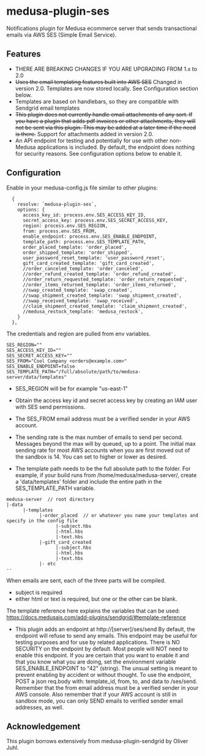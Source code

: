 # medusa-plugin-ses

Notifications plugin for Medusa ecommerce server that sends transactional emails via AWS SES (Simple Email Service).

## Features

- THERE ARE BREAKING CHANGES IF YOU ARE UPGRADING FROM 1.x to 2.0
- ~~Uses the email templating features built into AWS SES~~ Changed in version 2.0.  Templates are now stored locally.  See Configuration section below.
- Templates are based on handlebars, so they are compatible with Sendgrid email templates
- ~~This plugin does not currently handle email attachments of any sort.  If you have a plugin that adds pdf invoices or other attachments, they will not be sent via this plugin.  This may be added at a later time if the need is there.~~  Support for attachments added in version 2.0.
- An API endpoint for testing and potentially for use with other non-Medusa applications is included.  By default, the endpoint does nothing for security reasons.  See configuration options below to enable it.

## Configuration

Enable in your medusa-config.js file similar to other plugins:

```
  {
    resolve: `medusa-plugin-ses`,
    options: {
      access_key_id: process.env.SES_ACCESS_KEY_ID,
      secret_access_key: process.env.SES_SECRET_ACCESS_KEY,
      region: process.env.SES_REGION,
      from: process.env.SES_FROM,
      enable_endpoint: process.env.SES_ENABLE_ENDPOINT,
      template_path: process.env.SES_TEMPLATE_PATH,
      order_placed_template: 'order_placed',
      order_shipped_template: 'order_shipped',
      user_password_reset_template: 'user_password_reset',
      gift_card_created_template: 'gift_card_created',
      //order_canceled_template: 'order_canceled',
      //order_refund_created_template: 'order_refund_created',
      //order_return_requested_template: 'order_return_requested',
      //order_items_returned_template: 'order_items_returned',
      //swap_created_template: 'swap_created',
      //swap_shipment_created_template: 'swap_shipment_created',
      //swap_received_template: 'swap_received',
      //claim_shipment_created_template: 'claim_shipment_created',
      //medusa_restock_template: 'medusa_restock',
    }
  },
```

The credentials and region are pulled from env variables.  
```
SES_REGION=""
SES_ACCESS_KEY_ID=""
SES_SECRET_ACCESS_KEY=""
SES_FROM="Cool Company <orders@example.com>"
SES_ENABLE_ENDPOINT=false
SES_TEMPLATE_PATH="/full/absolute/path/to/medusa-server/data/templates"
```
- SES_REGION will be for example "us-east-1"

- Obtain the access key id and secret access key by creating an IAM user with SES send permissions.

- The SES_FROM email address must be a verified sender in your AWS account.

- The sending rate is the max number of emails to send per second.  Messages beyond the max will by queued, up to a point.  The initial max sending rate for most AWS accounts when you are first moved out of the sandbox is 14.  You can set to higher or lower as desired.

- The template path needs to be the full absolute path to the folder.  For example, if your build runs from /home/medusa/medusa-server/, create a 'data/templates' folder and include the entire path in the SES_TEMPLATE_PATH variable.
```
medusa-server  // root directory
|-data
      |-templates
            |-order_placed  // or whatever you name your templates and specify in the config file
                  |-subject.hbs
                  |-html.hbs
                  |-text.hbs
            |-gift_card_created
                  |-subject.hbs
                  |-html.hbs
                  |-text.hbs
            |- etc            
--
```

When emails are sent, each of the three parts will be compiled. 
- subject is required
- either html or text is required, but one or the other can be blank.

The template reference here explains the variables that can be used:
https://docs.medusajs.com/add-plugins/sendgrid/#template-reference


- This plugin adds an endpoint at http://[server]/ses/send
By default, the endpoint will refuse to send any emails.
This endpoint may be useful for testing purposes and for use by related applications.
There is NO SECURITY on the endpoint by default.
Most people will NOT need to enable this endpoint.
If you are certain that you want to enable it and that you know what you are doing,
set the environment variable SES_ENABLE_ENDPOINT to "42" (string).
The unsual setting is meant to prevent enabling by accident or without thought.
To use the endpoint, POST a json req.body with: template_id, from, to, and data to /ses/send.
Remember that the from email address must be a verified sender in your AWS console.
Also remember that if your AWS account is still in sandbox mode, you can only SEND emails to verified sender email addresses, as well.

## Acknowledgement

This plugin borrows extensively from medusa-plugin-sendgrid by Oliver Juhl.